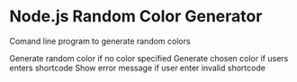 # Node.js Random Color Generator

Comand line program to generate random colors

Generate random color if no color specified
Generate chosen color if users enters shortcode
Show error message if user enter invalid shortcode
